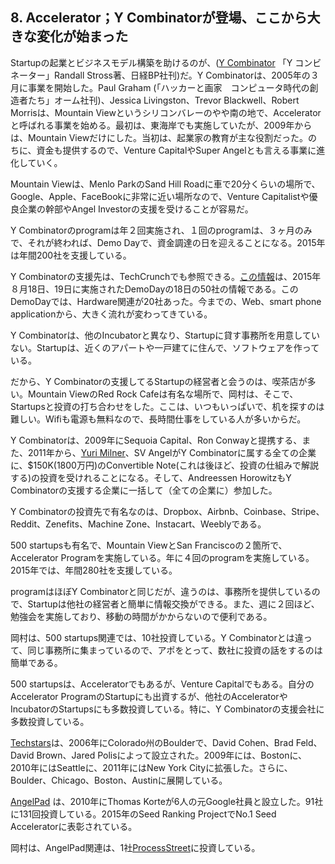 ## 8. Accelerator；Y Combinatorが登場、ここから大きな変化が始まった

Startupの起業とビジネスモデル構築を助けるのが、([Y Combinator](http://www.ycombinator.com) 「Y コンビネーター」Randall Stross著、日経BP社刊)だ。Y  Combinatorは、2005年の３月に事業を開始した。Paul Graham (「ハッカーと画家　コンピュータ時代の創造者たち」オーム社刊)、Jessica Livingston、Trevor Blackwell、Robert Morrisは、Mountain Viewというシリコンバレーのやや南の地で、Acceleratorと呼ばれる事業を始める。最初は、東海岸でも実施していたが、2009年からは、Mountain Viewだけにした。当初は、起業家の教育が主な役割だった。のちに、資金も提供するので、Venture CapitalやSuper Angelとも言える事業に進化していく。

Mountain Viewは、Menlo ParkのSand Hill Roadに車で20分くらいの場所で、Google、Apple、FaceBookに非常に近い場所なので、Venture Capitalistや優良企業の幹部やAngel Investorの支援を受けることが容易だ。

Y Combinatorのprogramは年２回実施され、１回のprogramは、３ヶ月のみで、それが終われば、Demo Dayで、資金調達の日を迎えることになる。2015年は年間200社を支援している。

Y Combinatorの支援先は、TechCrunchでも参照できる。[この情報](http://techcrunch.com/2015/08/18/hardware-demo-day/)は、2015年８月18日、19日に実施されたDemoDayの18日の50社の情報である。このDemoDayでは、Hardware関連が20社あった。今までの、Web、smart phone applicationから、大きく流れが変わってきている。

Y Combinatorは、他のIncubatorと異なり、Startupに貸す事務所を用意していない。Startupは、近くのアパートや一戸建てに住んで、ソフトウェアを作っている。

だから、Y Combinatorの支援してるStartupの経営者と会うのは、喫茶店が多い。Mountain ViewのRed Rock Cafeは有名な場所で、岡村は、そこで、Startupsと投資の打ち合わせをした。ここは、いつもいっぱいで、机を探すのは難しい。Wifiも電源も無料なので、長時間仕事をしている人が多いからだ。

Y Combinatorは、2009年にSequoia Capital、Ron Conwayと提携する、また、2011年から、[Yuri Milner](https://en.wikipedia.org/wiki/Yuri_Milner)、SV AngelがY Combinatorに属する全ての企業に、$150K(1800万円)のConvertible Note(これは後ほど、投資の仕組みで解説する)の投資を受けれることになる。そして、Andreessen HorowitzもY Combinatorの支援する企業に一括して（全ての企業に）参加した。

Y Combinatorの投資先で有名なのは、Dropbox、Airbnb、Coinbase、Stripe、Reddit、Zenefits、Machine Zone、Instacart、Weeblyである。

500 startupsも有名で、Mountain ViewとSan Franciscoの２箇所で、Accelerator Programを実施している。年に４回のprogramを実施している。2015年では、年間280社を支援している。

programはほぼY Combinatorと同じだが、違うのは、事務所を提供しているので、Startupは他社の経営者と簡単に情報交換ができる。また、週に２回ほど、勉強会を実施しており、移動の時間がかからないので便利である。

岡村は、500 startups関連では、10社投資している。Y Combinatorとは違って、同じ事務所に集まっているので、アポをとって、数社に投資の話をするのは簡単である。

500 startupsは、Acceleratorでもあるが、Venture Capitalでもある。自分のAccelerator ProgramのStartupにも出資するが、他社のAcceleratorやIncubatorのStartupsにも多数投資している。特に、Y Combinatorの支援会社に多数投資している。

[Techstars](http://www.techstars.com)は、2006年にColorado州のBoulderで、David Cohen、Brad Feld、David Brown、Jared Polisによって設立された。2009年には、Bostonに、2010年にはSeattleに、2011年にはNew York Cityに拡張した。さらに、Boulder、Chicago、Boston、Austinに展開している。

[AngelPad](http://angelpad.org) は、2010年にThomas Korteが6人の元Google社員と設立した。91社に131回投資している。2015年のSeed Ranking ProjectでNo.1 Seed Acceleratorに表彰されている。

岡村は、AngelPad関連は、1社[ProcessStreet](https://www.process.st)に投資している。
